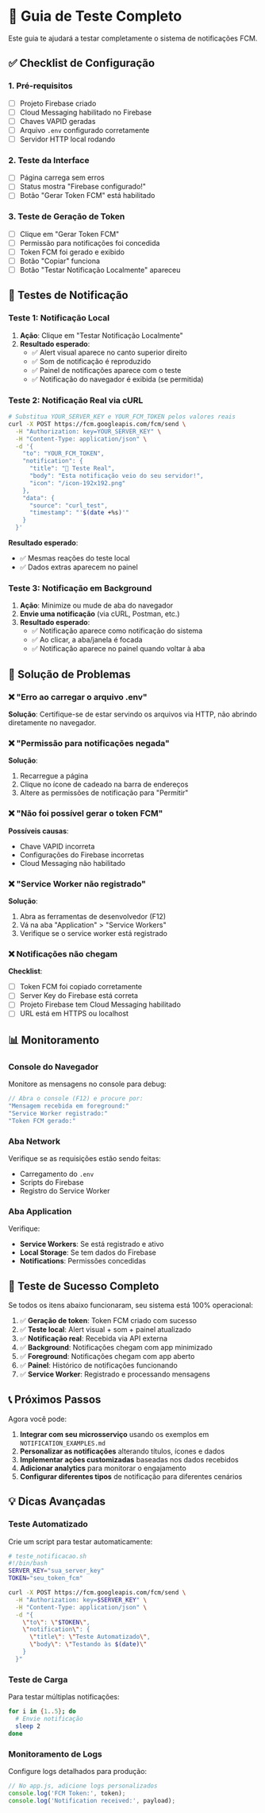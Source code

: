 # 🧪 Guia de Teste Completo

Este guia te ajudará a testar completamente o sistema de notificações FCM.

## ✅ Checklist de Configuração

### 1. Pré-requisitos
- [ ] Projeto Firebase criado
- [ ] Cloud Messaging habilitado no Firebase
- [ ] Chaves VAPID geradas
- [ ] Arquivo `.env` configurado corretamente
- [ ] Servidor HTTP local rodando

### 2. Teste da Interface
- [ ] Página carrega sem erros
- [ ] Status mostra "Firebase configurado!"
- [ ] Botão "Gerar Token FCM" está habilitado

### 3. Teste de Geração de Token
- [ ] Clique em "Gerar Token FCM"
- [ ] Permissão para notificações foi concedida
- [ ] Token FCM foi gerado e exibido
- [ ] Botão "Copiar" funciona
- [ ] Botão "Testar Notificação Localmente" apareceu

## 🎯 Testes de Notificação

### Teste 1: Notificação Local
1. **Ação**: Clique em "Testar Notificação Localmente"
2. **Resultado esperado**:
   - ✅ Alert visual aparece no canto superior direito
   - ✅ Som de notificação é reproduzido
   - ✅ Painel de notificações aparece com o teste
   - ✅ Notificação do navegador é exibida (se permitida)

### Teste 2: Notificação Real via cURL
```bash
# Substitua YOUR_SERVER_KEY e YOUR_FCM_TOKEN pelos valores reais
curl -X POST https://fcm.googleapis.com/fcm/send \
  -H "Authorization: key=YOUR_SERVER_KEY" \
  -H "Content-Type: application/json" \
  -d '{
    "to": "YOUR_FCM_TOKEN",
    "notification": {
      "title": "🔔 Teste Real",
      "body": "Esta notificação veio do seu servidor!",
      "icon": "/icon-192x192.png"
    },
    "data": {
      "source": "curl_test",
      "timestamp": "'$(date +%s)'"
    }
  }'
```

**Resultado esperado**:
- ✅ Mesmas reações do teste local
- ✅ Dados extras aparecem no painel

### Teste 3: Notificação em Background
1. **Ação**: Minimize ou mude de aba do navegador
2. **Envie uma notificação** (via cURL, Postman, etc.)
3. **Resultado esperado**:
   - ✅ Notificação aparece como notificação do sistema
   - ✅ Ao clicar, a aba/janela é focada
   - ✅ Notificação aparece no painel quando voltar à aba

## 🐛 Solução de Problemas

### ❌ "Erro ao carregar o arquivo .env"
**Solução**: Certifique-se de estar servindo os arquivos via HTTP, não abrindo diretamente no navegador.

### ❌ "Permissão para notificações negada"
**Solução**: 
1. Recarregue a página
2. Clique no ícone de cadeado na barra de endereços
3. Altere as permissões de notificação para "Permitir"

### ❌ "Não foi possível gerar o token FCM"
**Possíveis causas**:
- Chave VAPID incorreta
- Configurações do Firebase incorretas
- Cloud Messaging não habilitado

### ❌ "Service Worker não registrado"
**Solução**: 
1. Abra as ferramentas de desenvolvedor (F12)
2. Vá na aba "Application" > "Service Workers"
3. Verifique se o service worker está registrado

### ❌ Notificações não chegam
**Checklist**:
- [ ] Token FCM foi copiado corretamente
- [ ] Server Key do Firebase está correta
- [ ] Projeto Firebase tem Cloud Messaging habilitado
- [ ] URL está em HTTPS ou localhost

## 📊 Monitoramento

### Console do Navegador
Monitore as mensagens no console para debug:
```javascript
// Abra o console (F12) e procure por:
"Mensagem recebida em foreground:"
"Service Worker registrado:"
"Token FCM gerado:"
```

### Aba Network
Verifique se as requisições estão sendo feitas:
- Carregamento do `.env`
- Scripts do Firebase
- Registro do Service Worker

### Aba Application
Verifique:
- **Service Workers**: Se está registrado e ativo
- **Local Storage**: Se tem dados do Firebase
- **Notifications**: Permissões concedidas

## 🎉 Teste de Sucesso Completo

Se todos os itens abaixo funcionaram, seu sistema está 100% operacional:

1. ✅ **Geração de token**: Token FCM criado com sucesso
2. ✅ **Teste local**: Alert visual + som + painel atualizado
3. ✅ **Notificação real**: Recebida via API externa
4. ✅ **Background**: Notificações chegam com app minimizado
5. ✅ **Foreground**: Notificações chegam com app aberto
6. ✅ **Painel**: Histórico de notificações funcionando
7. ✅ **Service Worker**: Registrado e processando mensagens

## 📞 Próximos Passos

Agora você pode:
1. **Integrar com seu microsserviço** usando os exemplos em `NOTIFICATION_EXAMPLES.md`
2. **Personalizar as notificações** alterando títulos, ícones e dados
3. **Implementar ações customizadas** baseadas nos dados recebidos
4. **Adicionar analytics** para monitorar o engajamento
5. **Configurar diferentes tipos** de notificação para diferentes cenários

## 💡 Dicas Avançadas

### Teste Automatizado
Crie um script para testar automaticamente:
```bash
# teste_notificacao.sh
#!/bin/bash
SERVER_KEY="sua_server_key"
TOKEN="seu_token_fcm"

curl -X POST https://fcm.googleapis.com/fcm/send \
  -H "Authorization: key=$SERVER_KEY" \
  -H "Content-Type: application/json" \
  -d "{
    \"to\": \"$TOKEN\",
    \"notification\": {
      \"title\": \"Teste Automatizado\",
      \"body\": \"Testando às $(date)\"
    }
  }"
```

### Teste de Carga
Para testar múltiplas notificações:
```bash
for i in {1..5}; do
  # Envie notificação
  sleep 2
done
```

### Monitoramento de Logs
Configure logs detalhados para produção:
```javascript
// No app.js, adicione logs personalizados
console.log('FCM Token:', token);
console.log('Notification received:', payload);
```
